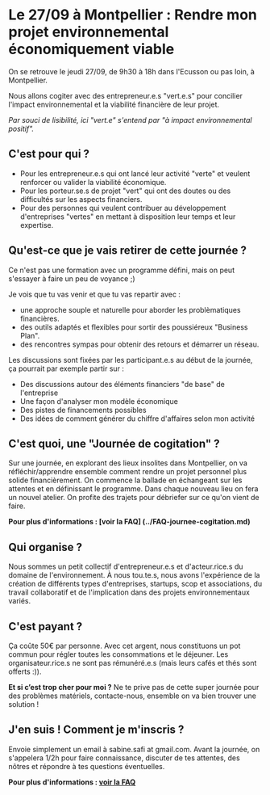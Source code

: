 # Le 27/09 à Montpellier : Rendre mon projet environnemental économiquement viable

On se retrouve le jeudi 27/09, de 9h30 à 18h dans l'Ecusson ou pas loin, à Montpellier.

Nous allons cogiter avec des entrepreneur.e.s "vert.e.s" pour concilier l'impact environnemental et la viabilité financière de leur projet.

*Par souci de lisibilité, ici "vert.e" s'entend par "à impact environnemental positif".*

## C'est pour qui ?
- Pour les entrepreneur.e.s qui ont lancé leur activité "verte" et veulent renforcer ou valider la viabilité économique.
- Pour les porteur.se.s de projet "vert" qui ont des doutes ou des difficultés sur les aspects financiers.
- Pour des personnes qui veulent contribuer au développement d'entreprises "vertes" en mettant à disposition leur temps et leur expertise.

## Qu'est-ce que je vais retirer de cette journée ?
Ce n'est pas une formation avec un programme défini, mais on peut s'essayer à faire un peu de voyance ;)

Je vois que tu vas venir et que tu vas repartir avec :
- une approche souple et naturelle pour aborder les problèmatiques financières.
- des outils adaptés et flexibles pour sortir des poussiéreux "Business Plan".
- des rencontres sympas pour obtenir des retours et démarrer un réseau.

Les discussions sont fixées par les participant.e.s au début de la journée, ça pourrait par exemple partir sur : 
- Des discussions autour des éléments financiers "de base" de l'entreprise
- Une façon d'analyser mon modèle économique
- Des pistes de financements possibles
- Des idées de comment générer du chiffre d'affaires selon mon activité

## C'est quoi, une "Journée de cogitation" ?
Sur une journée, en explorant des lieux insolites dans Montpellier, on va réfléchir/apprendre ensemble comment rendre un projet personnel plus solide financièrement.
On commence la ballade en échangeant sur les attentes et en définissant le programme.
Dans chaque nouveau lieu on fera un nouvel atelier.
On profite des trajets pour débriefer sur ce qu'on vient de faire.

**Pour plus d'informations : [voir la FAQ] (../FAQ-journee-cogitation.md)**

## Qui organise ?
Nous sommes un petit collectif d'entrepreneur.e.s et d'acteur.rice.s du domaine de l'environnement. À nous tou.te.s, nous avons l'expérience de la création de différents types d'entreprises, startups, scop et associations, du travail collaboratif et de l'implication dans des projets environnementaux variés.

## C'est payant ?
Ça coûte 50€ par personne.
Avec cet argent, nous constituons un pot commun pour régler toutes les consommations et le déjeuner. Les organisateur.rice.s ne sont pas rémunéré.e.s (mais leurs cafés et thés sont offerts :)).

**Et si c’est trop cher pour moi ?** 
Ne te prive pas de cette super journée pour des problèmes matériels, contacte-nous, ensemble on va bien trouver une solution !

## J'en suis ! Comment je m'inscris ?
Envoie simplement un email à sabine.safi at gmail.com.
Avant la journée, on s'appelera 1/2h pour faire connaissance, discuter de tes attentes, des nôtres et répondre à tes questions éventuelles.

**Pour plus d'informations : [voir la FAQ]()**
